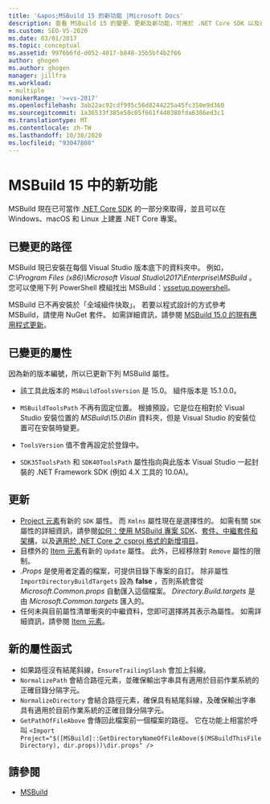 ```yaml
---
title: '&apos;MSBuild 15 的新功能 |Microsoft Docs'
description: 查看 MSBuild 15 的變更、更新及新功能，可用於 .NET Core SDK 以及在 Windows、macOS 和 Linux 上建立 .NET Core 專案。
ms.custom: SEO-VS-2020
ms.date: 03/01/2017
ms.topic: conceptual
ms.assetid: 9976b6fd-d052-4017-b848-35b5bf4b2f66
author: ghogen
ms.author: ghogen
manager: jillfra
ms.workload:
- multiple
monikerRange: '>=vs-2017'
ms.openlocfilehash: 3ab22ac92cdf995c56d8244225a45fc350e9d360
ms.sourcegitcommit: 1a36533f385e50c05f661f440380fda6386ed3c1
ms.translationtype: MT
ms.contentlocale: zh-TW
ms.lasthandoff: 10/30/2020
ms.locfileid: "93047808"
---
```

# <a name="whats-new-in-msbuild-15"></a>MSBuild 15 中的新功能

MSBuild 現在已可當作 [.NET Core SDK](https://www.microsoft.com/net/download/core) 的一部分來取得，並且可以在 Windows、macOS 和 Linux 上建置 .NET Core 專案。

## <a name="changed-path"></a>已變更的路徑

 MSBuild 現已安裝在每個 Visual Studio 版本底下的資料夾中。 例如， *C:\Program Files (x86)\Microsoft Visual Studio\2017\Enterprise\MSBuild* 。 您可以使用下列 PowerShell 模組找出 MSBuild：[vssetup.powershell](https://github.com/Microsoft/vssetup.powershell)。

 MSBuild 已不再安裝於「全域組件快取」。 若要以程式設計的方式參考 MSBuild，請使用 NuGet 套件。 如需詳細資訊，請參閱 [MSBuild 15.0 的現有應用程式更新](../msbuild/updating-an-existing-application.md)。

## <a name="changed-properties"></a>已變更的屬性

 因為新的版本編號，所以已更新下列 MSBuild 屬性。

- 該工具此版本的 `MSBuildToolsVersion` 是 15.0。 組件版本是 15.1.0.0。

- `MSBuildToolsPath` 不再有固定位置。 根據預設，它是位在相對於 Visual Studio 安裝位置的 *MSBuild\15.0\Bin* 資料夾，但是 Visual Studio 的安裝位置可在安裝時變更。

- `ToolsVersion` 值不會再設定於登錄中。

- `SDK35ToolsPath` 和 `SDK40ToolsPath` 屬性指向與此版本 Visual Studio 一起封裝的 .NET Framework SDK (例如 4.X 工具的 10.0A)。

## <a name="updates"></a>更新

- [Project 元素](../msbuild/project-element-msbuild.md)有新的 `SDK` 屬性。 而 `Xmlns` 屬性現在是選擇性的。 如需有關 `SDK` 屬性的詳細資訊，請參閱[如何：使用 MSBuild 專案 SDK](../msbuild/how-to-use-project-sdk.md)、[套件、中繼套件和架構](/dotnet/core/packages)，以及[適用於 .NET Core 之 csproj 格式的新增項目](/dotnet/core/tools/csproj)。
- 目標外的 [Item 元素](../msbuild/item-element-msbuild.md)有新的 `Update` 屬性。 此外，已經移除對 `Remove` 屬性的限制。
- *.Props* 是使用者定義的檔案，可提供目錄下專案的自訂。 除非屬性 `ImportDirectoryBuildTargets` 設為 **false** ，否則系統會從 *Microsoft.Common.props* 自動匯入這個檔案。 *Directory.Build.targets* 是由 *Microsoft.Common.targets* 匯入的。
- 任何未與目前屬性清單衝突的中繼資料，您即可選擇將其表示為屬性。 如需詳細資訊，請參閱 [Item 元素](../msbuild/item-element-msbuild.md)。

## <a name="new-property-functions"></a>新的屬性函式

- 如果路徑沒有結尾斜線，`EnsureTrailingSlash` 會加上斜線。
- `NormalizePath` 會結合路徑元素，並確保輸出字串具有適用於目前作業系統的正確目錄分隔字元。
- `NormalizeDirectory` 會結合路徑元素，確保具有結尾斜線，及確保輸出字串具有適用於目前作業系統的正確目錄分隔字元。
- `GetPathOfFileAbove` 會傳回此檔案前一個檔案的路徑。 它在功能上相當於呼叫 `<Import Project="$([MSBuild]::GetDirectoryNameOfFileAbove($(MSBuildThisFileDirectory), dir.props))\dir.props" />`

## <a name="see-also"></a>請參閱

- [MSBuild](../msbuild/msbuild.md)
